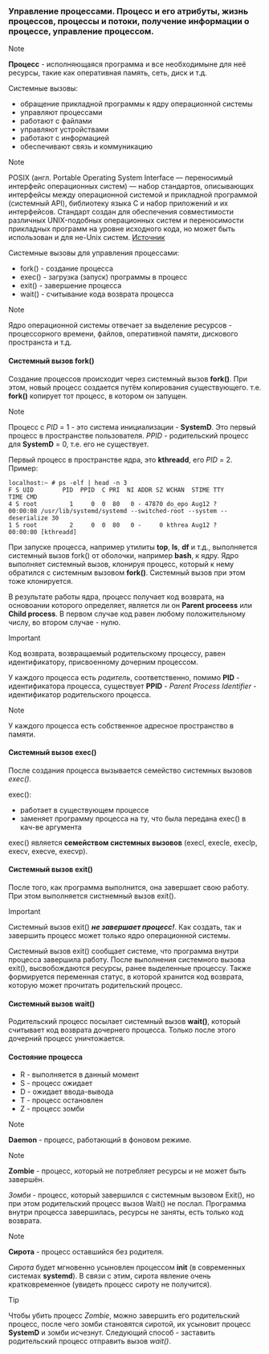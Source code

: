 ### Управление процессами. Процесс и его атрибуты, жизнь процессов, процессы и потоки, получение информации о процессе, управление процессом.

> [!NOTE] 
> **Процесс** - исполняющаяся программа и все необходимыне для неё ресурсы, такие как оперативная память, сеть, диск и т.д.

Системные вызовы:
  - обращение прикладной программы к ядру операционной системы
  - управляют процессами
  - работают с файлами
  - управляют устройствами
  - работают с информацией
  - обеспечивают связь и коммуникацию

> [!NOTE] 
> POSIX (англ. Portable Operating System Interface — переносимый интерфейс операционных систем) — набор стандартов, 
> описывающих интерфейсы между операционной системой и прикладной программой (системный API), библиотеку языка C и набор приложений и их интерфейсов. 
> Стандарт создан для обеспечения совместимости различных UNIX-подобных операционных систем и переносимости прикладных программ на уровне исходного кода, но может быть использован и для не-Unix систем. 
[Источник](https://ru.wikipedia.org/wiki/POSIX)

Системные вызовы для управления процессами:
  - fork() - создание процесса
  - exec() - загрузка (запуск) программы в процесс
  - exit() - завершение процесса
  - wait() - считывание кода возврата процесса

> [!NOTE]
> Ядро операционной системы отвечает за выделение ресурсов - процессорного времени,  файлов, оперативной памяти, дискового пространста и т.д.

#### Системный вызов **fork()**
Создание процессов происходит через системный вызов **fork()**. При этом, новый процесс создается путём копирования существующего. т.е. **fork()** копирует тот процесс, в котором он запущен.
> [!NOTE]
> Процесс с *PID* = 1 - это система инициализации - **SystemD**. Это первый процесс в пространстве пользователя. *PPID* - родительский процесс для **SystemD** = 0, т.е. его не существует.

Первый процесс в пространстве ядра, это **kthreadd**, его *PID* = 2. Пример:
```
localhost:~ # ps -elf | head -n 3
F S UID        PID  PPID  C PRI  NI ADDR SZ WCHAN  STIME TTY          TIME CMD
4 S root         1     0  0  80   0 - 47870 do_epo Aug12 ?        00:00:08 /usr/lib/systemd/systemd --switched-root --system --deserialize 30
1 S root         2     0  0  80   0 -     0 kthrea Aug12 ?        00:00:00 [kthreadd]
```
При запуске процесса, например утилиты **top**, **ls**, **df** и т.д., выполняется системный вызов fork() от оболочки, например **bash**, к ядру. 
Ядро выполняет системный вызов, клонируя процесс, который к нему обратился с системным вызовом **fork()**.
Системный вызов при этом тоже клонируется. 

В результате работы ядра, процесс получает код возврата, на основоании которого определяет, является ли он **Parent proceess** или **Child process**. 
В первом случае код равен любому положительному числу, во втором случае - нулю.

>[!IMPORTANT]
> Код возврата, возвращаемый родительскому процессу, равен идентификатору, присвоенному дочерним процессом.

У каждого процесса есть *родитель*, соответственно, помимо **PID** - идентификатора процесса, существует **PPID** - *Parent Process Identifier* - идентификатор родительского процесса.

> [!NOTE]
> У каждого процесса есть собственное адресное пространство в памяти.

#### Системный вызов **exec()**
После создания процесса вызывается семейство системных вызовов *exec()*.

exec():
  - работает в существующем процессе
  - заменяет программу процесса на ту, что была передана exec() в кач-ве аргумента

exec() является __семейством системных вызовов__ (execl, execle, execlp, execv, execve, execvp).

#### Системный вызов **exit()**
После того, как программа выполнится, она завершает свою работу. При этом выполняется систнемный вызов exit().

>[!IMPORTANT]
> Системный вызов exit() ***не завершает процесс!***. Как создать, так и завершить процесс может только ядро операционной системы.

Системный вызов exit() сообщает системе, что программа внутри процесса завершила работу. После выполнения системного вызова exit(), высвобождаются ресурсы, ранее выделенные процессу. 
Также формируется переменная статус, в которой хранится код возврата, которую может прочитать родительский процесс.

#### Системный вызов **wait()**
Родительский процесс посылает системный вызов **wait()**, который считывает код возврата дочернего процесса. Только после этого дочерний процесс уничтожается. 

#### Состояние процесса

  - R - выполняется в данный момент
  - S - процесс ожидает
  - D - ожидает ввода-вывода
  - T - процесс остановлен
  - Z - процесс зомби

> [!NOTE]
> **Daemon** - процесс, работающий в фоновом режиме. 

> [!NOTE]
> **Zombie** - процесс, который не потребляет ресурсы и не может быть завершён. 

*Зомби* - процесс, который завершился с системным вызовом Exit(), но при этом родительский процесс вызов Wait() не послал. Программа внутри процесса завершилась, ресурсы не заняты, есть только код возврата.

> [!NOTE]
> **Сирота** - процесс оставшийся без родителя.

*Сирота* будет мгновенно усыновлен процессом **init** (в современных системах **systemd**). В связи с этим, сирота явление очень кратковременное (увидеть процесс сироту не получится).

> [!TIP]
> Чтобы убить процесс *Zombie*, можно завершить его родительский процесс, после чего зомби становятся сиротой, их усыновит процесс **SystemD** и зомби исчезнут.
> Следующий способ - заставить родительский процесс отправить вызов *wait()*.
